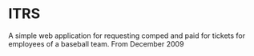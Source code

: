 ITRS
====

A simple web application for requesting comped and paid for tickets for employees of a baseball team. From December 2009
